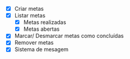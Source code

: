 - [x] Criar metas
- [x] Listar metas 
    - [X] Metas realizadas
    - [X] Metas abertas
- [x] Marcar/ Desmarcar metas como concluídas
- [x] Remover metas
- [X] Sistema de mesagem
